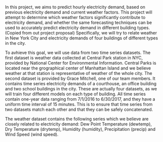 In this project, we aims to predict hourly electricity demand, based on previous electricity demand and current weather factors. This project will attempt to determine which weather factors significantly contribute to electricity demand, and whether the same forecasting techniques can be used to accurately predict electricity demand in different building types. (Copied from out project proposal) Specifically, we will try to relate weather in New York City and electricity demands of four buildings of different types in the city. 

To avhieve this goal, we will use data from two time series datasets. The first dataset is weather data collected at Central Park station in NYC, provided by National Center for Environmental Information. Central Parks is located near the grographical center of Manhattan Island and we believe weather at that station is representative of weather of the whole city. The second dataset is provided by Grace Mitchell, one of our team members. It contains time series electricity demands of a courthouse, an office building and two school buildings in the city. These are actually four datasets, as we will train four different models on each type of building. All time series contain one-year data ranging from 7/1/2016 to 6/30/2017, and they have a uniform time interval of 15 minutes. This is to ensure that time series from two datasets match each other and that they can be safely concatenated. 

The weather dataset contains the following series which we believe are closely related to electricity demand: Dew Point Temperature (dewtemp), Dry Temperature (drytemp), Humidity (humidity), Precipitation (precip) and Wind Speed (wind speed). 
